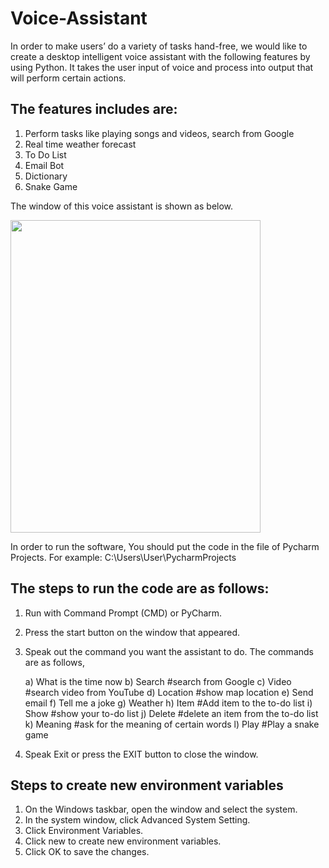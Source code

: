 # Voice-Assistant

In order to make users’ do a variety of tasks hand-free, we would like to create a desktop intelligent voice assistant with the following features by using Python. 
It takes the user input of voice and process into output that will perform certain actions.

## The features includes are: ##
1. Perform tasks like playing songs and videos, search from Google
2. Real time weather forecast
3. To Do List
4. Email Bot
5. Dictionary
6. Snake Game

The window of this voice assistant is shown as below.

<img src = "https://user-images.githubusercontent.com/94055070/144709195-e0d45377-c2c3-4dfb-964b-d61f3790f847.png" width="400" height="500">

In order to run the software,
You should put the code in the file of Pycharm Projects.
For example: C:\Users\User\PycharmProjects

## The steps to run the code are as follows: ##
1. Run with Command Prompt (CMD) or PyCharm.
2. Press the start button on the window that appeared.
3. Speak out the command you want the assistant to do. The commands are as follows,

    a) What is the time now
    b) Search    #search from Google
    c) Video     #search video from YouTube
    d) Location  #show map location
    e) Send email 
    f) Tell me a joke
    g) Weather
    h) Item      #Add item to the to-do list
    i) Show      #show your to-do list
    j) Delete    #delete an item from the to-do list
    k) Meaning   #ask for the meaning of certain words
    l) Play      #Play a snake game
    
4. Speak Exit or press the EXIT button to close the window.

## Steps to create new environment variables ##
1. On the Windows taskbar, open the window and select the system.
2. In the system window, click Advanced System Setting.
3. Click Environment Variables.
4. Click new to create new environment variables.
5. Click OK to save the changes.
